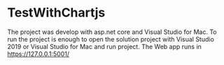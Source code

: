 # TestWithChartjs
The project was develop with asp.net core and Visual Studio for Mac.
To run the project is enough to open the solution project with Visual Studio 2019 or Visual Studio for Mac and run project.
The Web app runs in https://127.0.0.1:5001/

